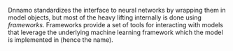 Dnnamo standardizes the interface to neural networks by wrapping them in model objects, but most of the heavy lifting internally is done using *frameworks*.
Frameworks provide a set of tools for interacting with models that leverage the underlying machine learning framework which the model is implemented in (hence the name).

